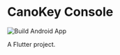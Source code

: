 # CanoKey Console

![Build Android App](https://github.com/canokeys/canokey-console/workflows/Build%20Android%20App/badge.svg)

A Flutter project.
